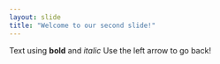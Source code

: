 ```yaml
---
layout: slide
title: "Welcome to our second slide!"
---
```

 Text using **bold** and *italic*
Use the left arrow to go back!
